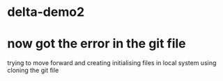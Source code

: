 # delta-demo2

# now got the error in the git file 

trying to move forward 
and creating initialising files in local system using cloning the git file